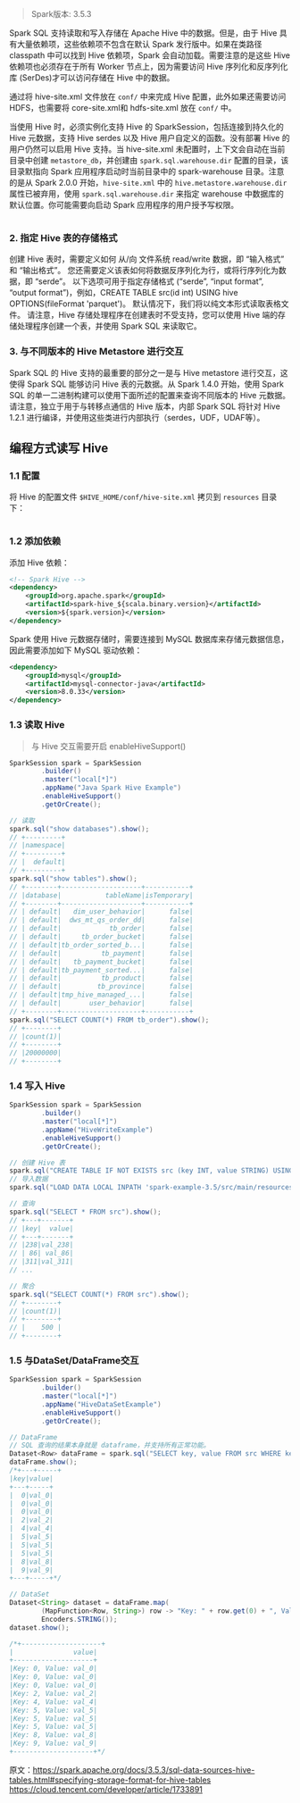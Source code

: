 
> Spark版本: 3.5.3

Spark SQL 支持读取和写入存储在 Apache Hive 中的数据。但是，由于 Hive 具有大量依赖项，这些依赖项不包含在默认 Spark 发行版中。如果在类路径 classpath 中可以找到 Hive 依赖项，Spark 会自动加载。需要注意的是这些 Hive 依赖项也必须存在于所有 Worker 节点上，因为需要访问 Hive 序列化和反序列化库 (SerDes)才可以访问存储在 Hive 中的数据。

通过将 hive-site.xml 文件放在 `conf/` 中来完成 Hive 配置，此外如果还需要访问 HDFS，也需要将 core-site.xml和 hdfs-site.xml 放在 `conf/` 中。

当使用 Hive 时，必须实例化支持 Hive 的 SparkSession，包括连接到持久化的 Hive 元数据，支持 Hive serdes 以及 Hive 用户自定义的函数。没有部署 Hive 的用户仍然可以启用 Hive 支持。当 hive-site.xml 未配置时，上下文会自动在当前目录中创建 `metastore_db`，并创建由 `spark.sql.warehouse.dir` 配置的目录，该目录默指向 Spark 应用程序启动时当前目录中的 spark-warehouse 目录。注意的是从 Spark 2.0.0 开始，`hive-site.xml` 中的 `hive.metastore.warehouse.dir` 属性已被弃用，使用 `spark.sql.warehouse.dir` 来指定 warehouse 中数据库的默认位置。你可能需要向启动 Spark 应用程序的用户授予写权限。

```

```

### 2. 指定 Hive 表的存储格式

创建 Hive 表时，需要定义如何 从/向 文件系统 read/write 数据，即 “输入格式” 和 “输出格式”。 您还需要定义该表如何将数据反序列化为行，或将行序列化为数据，即 “serde”。 以下选项可用于指定存储格式 (“serde”, “input format”, “output format”)，例如，CREATE TABLE src(id int) USING hive OPTIONS(fileFormat 'parquet')。 默认情况下，我们将以纯文本形式读取表格文件。 请注意，Hive 存储处理程序在创建表时不受支持，您可以使用 Hive 端的存储处理程序创建一个表，并使用 Spark SQL 来读取它。


### 3. 与不同版本的 Hive Metastore 进行交互

Spark SQL 的 Hive 支持的最重要的部分之一是与 Hive metastore 进行交互，这使得 Spark SQL 能够访问 Hive 表的元数据。从 Spark 1.4.0 开始，使用 Spark SQL 的单一二进制构建可以使用下面所述的配置来查询不同版本的 Hive 元数据。请注意，独立于用于与转移点通信的 Hive 版本，内部 Spark SQL 将针对 Hive 1.2.1 进行编译，并使用这些类进行内部执行（serdes，UDF，UDAF等）。



## 编程方式读写 Hive

### 1.1 配置

将 Hive 的配置文件 `$HIVE_HOME/conf/hive-site.xml` 拷贝到 `resources` 目录下：

![]()

### 1.2 添加依赖

添加 Hive 依赖：
```xml
<!-- Spark Hive -->
<dependency>
    <groupId>org.apache.spark</groupId>
    <artifactId>spark-hive_${scala.binary.version}</artifactId>
    <version>${spark.version}</version>
</dependency>
```
Spark 使用 Hive 元数据存储时，需要连接到 MySQL 数据库来存储元数据信息，因此需要添加如下 MySQL 驱动依赖：
```xml
<dependency>
    <groupId>mysql</groupId>
    <artifactId>mysql-connector-java</artifactId>
    <version>8.0.33</version>
</dependency>
```

### 1.3 读取 Hive

> 与 Hive 交互需要开启 enableHiveSupport()

```java
SparkSession spark = SparkSession
        .builder()
        .master("local[*]")
        .appName("Java Spark Hive Example")
        .enableHiveSupport()
        .getOrCreate();

// 读取
spark.sql("show databases").show();
// +---------+
// |namespace|
// +---------+
// |  default|
// +---------+
spark.sql("show tables").show();
// +--------+--------------------+-----------+
// |database|           tableName|isTemporary|
// +--------+--------------------+-----------+
// | default|   dim_user_behavior|      false|
// | default|  dws_mt_qs_order_dd|      false|
// | default|            tb_order|      false|
// | default|     tb_order_bucket|      false|
// | default|tb_order_sorted_b...|      false|
// | default|          tb_payment|      false|
// | default|   tb_payment_bucket|      false|
// | default|tb_payment_sorted...|      false|
// | default|          tb_product|      false|
// | default|         tb_province|      false|
// | default|tmp_hive_managed_...|      false|
// | default|       user_behavior|      false|
// +--------+--------------------+-----------+
spark.sql("SELECT COUNT(*) FROM tb_order").show();
// +--------+
// |count(1)|
// +--------+
// |20000000|
// +--------+
```

### 1.4 写入 Hive

```java
SparkSession spark = SparkSession
        .builder()
        .master("local[*]")
        .appName("HiveWriteExample")
        .enableHiveSupport()
        .getOrCreate();

// 创建 Hive 表
spark.sql("CREATE TABLE IF NOT EXISTS src (key INT, value STRING) USING hive");
// 导入数据
spark.sql("LOAD DATA LOCAL INPATH 'spark-example-3.5/src/main/resources/data/kv.txt' INTO TABLE src");

// 查询
spark.sql("SELECT * FROM src").show();
// +---+-------+
// |key|  value|
// +---+-------+
// |238|val_238|
// | 86| val_86|
// |311|val_311|
// ...

// 聚合
spark.sql("SELECT COUNT(*) FROM src").show();
// +--------+
// |count(1)|
// +--------+
// |    500 |
// +--------+
```

### 1.5 与DataSet/DataFrame交互

```java
SparkSession spark = SparkSession
        .builder()
        .master("local[*]")
        .appName("HiveDataSetExample")
        .enableHiveSupport()
        .getOrCreate();

// DataFrame
// SQL 查询的结果本身就是 dataframe，并支持所有正常功能。
Dataset<Row> dataFrame = spark.sql("SELECT key, value FROM src WHERE key < 10 ORDER BY key");
dataFrame.show();
/*+---+-----+
|key|value|
+---+-----+
|  0|val_0|
|  0|val_0|
|  0|val_0|
|  2|val_2|
|  4|val_4|
|  5|val_5|
|  5|val_5|
|  5|val_5|
|  8|val_8|
|  9|val_9|
+---+-----+*/

// DataSet
Dataset<String> dataset = dataFrame.map(
        (MapFunction<Row, String>) row -> "Key: " + row.get(0) + ", Value: " + row.get(1),
        Encoders.STRING());
dataset.show();

/*+--------------------+
|               value|
+--------------------+
|Key: 0, Value: val_0|
|Key: 0, Value: val_0|
|Key: 0, Value: val_0|
|Key: 2, Value: val_2|
|Key: 4, Value: val_4|
|Key: 5, Value: val_5|
|Key: 5, Value: val_5|
|Key: 5, Value: val_5|
|Key: 8, Value: val_8|
|Key: 9, Value: val_9|
+--------------------+*/
```



原文：https://spark.apache.org/docs/3.5.3/sql-data-sources-hive-tables.html#specifying-storage-format-for-hive-tables
https://cloud.tencent.com/developer/article/1733891

